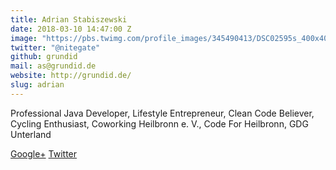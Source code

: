 ```yaml
---
title: Adrian Stabiszewski
date: 2018-03-10 14:47:00 Z
image: "https://pbs.twimg.com/profile_images/345490413/DSC02595s_400x400.jpg"
twitter: "@nitegate"
github: grundid
mail: as@grundid.de
website: http://grundid.de/
slug: adrian
---
```


Professional Java Developer, Lifestyle Entrepreneur, Clean Code Believer, Cycling Enthusiast, Coworking Heilbronn e. V., Code For Heilbronn, GDG Unterland

[Google+](https://plus.google.com/+AdrianStabiszewski) [Twitter](https://twitter.com/nitegate)